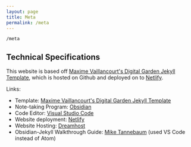 ```yaml
---
layout: page
title: Meta
permalink: /meta
---
```


`/meta`

## Technical Specifications

This website is based off [Maxime Vaillancourt's Digital Garden Jekyll Template](https://github.com/maximevaillancourt/digital-garden-jekyll-template), which is hosted on Github and deployed on to [Netlify](https://www.netlify.com/?utm_medium=paid_search&utm_source=google&utm_campaign=12755510784&utm_term=netlify%20hosting).


Links:

- Template: [Maxime Vaillancourt's Digital Garden Jekyll Template](https://github.com/maximevaillancourt/digital-garden-jekyll-template)
- Note-taking Program: [Obsidian](https://obsidian.md/)
- Code Editor: [Visual Studio Code](https://code.visualstudio.com/) 
- Website deployment: [Netlify](https://www.netlify.com/?utm_medium=paid_search&utm_source=google&utm_campaign=12755510784&utm_term=netlify%20hosting)
- Website Hosting: [Dreamhost](https://www.dreamhost.com/)
- Obsidian-Jekyll Walkthrough Guide: [Mike Tannebaum](https://refinedmind.co/obsidian-jekyll-workflow) (used VS Code instead of Atom)



<style>
  .wrapper {
    max-width: 58em;
  }
</style>